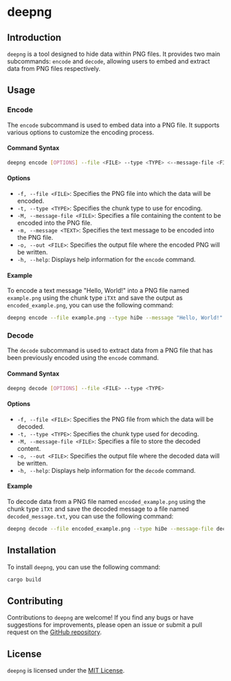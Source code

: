 # deepng

## Introduction
`deepng` is a tool designed to hide data within PNG files. It provides two main subcommands: `encode` and `decode`, allowing users to embed and extract data from PNG files respectively.

## Usage

### Encode
The `encode` subcommand is used to embed data into a PNG file. It supports various options to customize the encoding process.

#### Command Syntax
```bash
deepng encode [OPTIONS] --file <FILE> --type <TYPE> <--message-file <FILE>|--message <TEXT>>
```

#### Options
- `-f, --file <FILE>`: Specifies the PNG file into which the data will be encoded.
- `-t, --type <TYPE>`: Specifies the chunk type to use for encoding.
- `-M, --message-file <FILE>`: Specifies a file containing the content to be encoded into the PNG file.
- `-m, --message <TEXT>`: Specifies the text message to be encoded into the PNG file.
- `-o, --out <FILE>`: Specifies the output file where the encoded PNG will be written.
- `-h, --help`: Displays help information for the `encode` command.

#### Example
To encode a text message "Hello, World!" into a PNG file named `example.png` using the chunk type `iTXt` and save the output as `encoded_example.png`, you can use the following command:
```bash
deepng encode --file example.png --type hiDe --message "Hello, World!" --out encoded_example.png
```

### Decode
The `decode` subcommand is used to extract data from a PNG file that has been previously encoded using the `encode` command.

#### Command Syntax
```bash
deepng decode [OPTIONS] --file <FILE> --type <TYPE>
```

#### Options
- `-f, --file <FILE>`: Specifies the PNG file from which the data will be decoded.
- `-t, --type <TYPE>`: Specifies the chunk type used for decoding.
- `-M, --message-file <FILE>`: Specifies a file to store the decoded content.
- `-o, --out <FILE>`: Specifies the output file where the decoded data will be written.
- `-h, --help`: Displays help information for the `decode` command.

#### Example
To decode data from a PNG file named `encoded_example.png` using the chunk type `iTXt` and save the decoded message to a file named `decoded_message.txt`, you can use the following command:
```bash
deepng decode --file encoded_example.png --type hiDe --message-file decoded_message.txt
```

## Installation
To install `deepng`, you can use the following command:
```bash
cargo build
```

## Contributing
Contributions to `deepng` are welcome! If you find any bugs or have suggestions for improvements, please open an issue or submit a pull request on the [GitHub repository](https://github.com/yourusername/deepng).

## License
`deepng` is licensed under the [MIT License](LICENSE).
